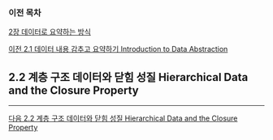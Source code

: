 ### 이전 목차

[2장 데이터로 요약하는 방식](https://github.com/godrm/SICP-Swift/blob/master/Chapter2.md)

[이전  2.1 데이터 내용 감추고 요약하기 Introduction to Data Abstraction](https://github.com/godrm/SICP-Swift/blob/master/2.1.md)

## <a name="head2.2"></a> 2.2 계층 구조 데이터와 닫힘 성질 Hierarchical Data and the Closure Property



----

[다음 2.2 계층 구조 데이터와 닫힘 성질 Hierarchical Data and the Closure Property](https://github.com/godrm/SICP-Swift/blob/master/2.2.md)

